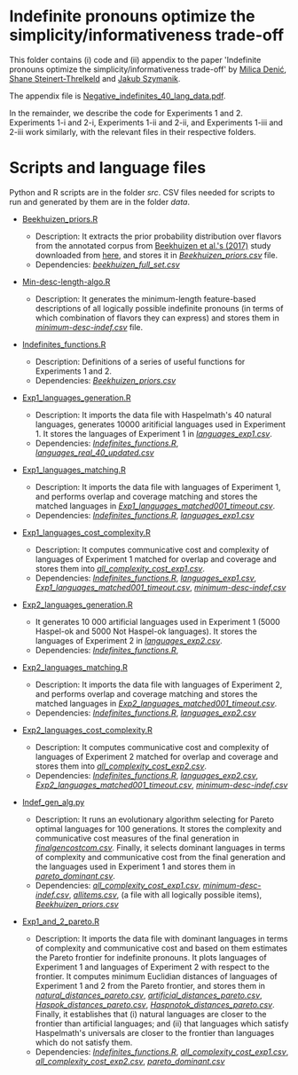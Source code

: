 # Indefinite pronouns optimize the simplicity/informativeness trade-off

This folder contains (i) code and (ii) appendix to the paper 'Indefinite pronouns optimize the simplicity/informativeness trade-off' by [Milica Denić](https://sites.google.com/view/milicadenic/), [Shane Steinert-Threlkeld](https://www.shane.st/) and [Jakub Szymanik](https://jakubszymanik.com/).

The appendix file is [Negative_indefinites_40_lang_data.pdf](https://github.com/milicaden/indefinite-pronouns-simplicity-informativeness/blob/main/Negative_indefinites_40_lang_data.pdf).

In the remainder, we describe the code for Experiments 1 and 2. Experiments 1-i and 2-i, Experiments 1-ii and 2-ii, and Experiments 1-iii and 2-iii work similarly, with the relevant files in their respective folders.

# Scripts and language files

Python and R scripts are in the folder *src*. CSV files needed for scripts to run and generated by them are in the folder *data*.

- [Beekhuizen_priors.R](https://github.com/milicaden/indefinite-pronouns-simplicity-informativeness/blob/main/Experiment_1_and_2/src/Beekhuizen_priors.R) 
  - Description: It extracts the prior probability distribution over flavors from the annotated corpus from [Beekhuizen et al.'s (2017)](http://www.cs.toronto.edu/~barend/data/beekhuizen_watson_stevenson_2017.pdf) study downloaded from [here](https://github.com/dnrb/indefinite-pronouns/tree/master/data), and stores it in [*Beekhuizen_priors.csv*](https://github.com/milicaden/indefinite-pronouns-simplicity-informativeness/blob/main/Experiment_1_and_2/data/Beekhuizen_priors.csv) file.
  - Dependencies: [*beekhuizen_full_set.csv*](https://github.com/milicaden/indefinite-pronouns-simplicity-informativeness/blob/main/Experiment_1_and_2/data/beekhuizen_full_set.csv)

- [Min-desc-length-algo.R](https://github.com/milicaden/indefinite-pronouns-simplicity-informativeness/blob/main/Experiment_1_and_2/src/Min-desc-length-algo.R) 
  - Description: It generates the minimum-length feature-based descriptions of all logically possible indefinite pronouns (in terms of which combination of flavors they can express) and stores them in [*minimum-desc-indef.csv*](https://github.com/milicaden/indefinite-pronouns-simplicity-informativeness/blob/main/Experiment_1_and_2/data/minimum-desc-indef.csv) file.


- [Indefinites_functions.R](https://github.com/milicaden/indefinite-pronouns-simplicity-informativeness/blob/main/Experiment_1_and_2/src/Indefinites_functions.R) 
  - Description: Definitions of a series of useful functions for Experiments 1 and 2.
  - Dependencies: [*Beekhuizen_priors.csv*](https://github.com/milicaden/indefinite-pronouns-simplicity-informativeness/blob/main/Experiment_1_and_2/data/Beekhuizen_priors.csv)

- [Exp1_languages_generation.R](https://github.com/milicaden/indefinite-pronouns-simplicity-informativeness/blob/main/Experiment_1_and_2/src/Exp1_languages_generation.R) 
  - Description: It imports the data file with Haspelmath's 40 natural languages, generates 10000 aritificial languages used in Experiment 1. It stores the languages of Experiment 1 in [*languages_exp1.csv*](https://github.com/milicaden/indefinite-pronouns-simplicity-informativeness/blob/main/Experiment_1_and_2/data/languages_exp1.csv). 
  - Dependencies: [*Indefinites_functions.R*](https://github.com/milicaden/indefinite-pronouns-simplicity-informativeness/blob/main/Experiment_1_and_2/src/Indefinites_functions.R), [*languages_real_40_updated.csv*](https://github.com/milicaden/indefinite-pronouns-simplicity-informativeness/blob/main/Experiment_1_and_2/data/languages_real_40_updated.csv)

- [Exp1_languages_matching.R](https://github.com/milicaden/indefinite-pronouns-simplicity-informativeness/blob/main/Experiment_1_and_2/src/Exp1_languages_matching.R) 
  - Description: It imports the data file with languages of Experiment 1, and performs overlap and coverage matching and stores the matched languages in [*Exp1_languages_matched001_timeout.csv*](https://github.com/milicaden/indefinite-pronouns-simplicity-informativeness/blob/main/Experiment_1_and_2/data/Exp1_languages_matched001_timeout.csv).
  - Dependencies: [*Indefinites_functions.R*](https://github.com/milicaden/indefinite-pronouns-simplicity-informativeness/blob/main/Experiment_1_and_2/src/Indefinites_functions.R), [*languages_exp1.csv*](https://github.com/milicaden/indefinite-pronouns-simplicity-informativeness/blob/main/Experiment_1_and_2/data/languages_exp1.csv)

- [Exp1_languages_cost_complexity.R](https://github.com/milicaden/indefinite-pronouns-simplicity-informativeness/blob/main/Experiment_1_and_2/src/Exp1_languages_cost_complexity.R) 
  - Description: It computes communicative cost and complexity of languages of Experiment 1 matched for overlap and coverage and stores them into [*all_complexity_cost_exp1.csv*](https://github.com/milicaden/indefinite-pronouns-simplicity-informativeness/blob/main/Experiment_1_and_2/data/all_complexity_cost_exp1.csv). 
  - Dependencies: [*Indefinites_functions.R*](https://github.com/milicaden/indefinite-pronouns-simplicity-informativeness/blob/main/Experiment_1_and_2/src/Indefinites_functions.R), [*languages_exp1.csv*](https://github.com/milicaden/indefinite-pronouns-simplicity-informativeness/blob/main/Experiment_1_and_2/data/languages_exp1.csv), [*Exp1_languages_matched001_timeout.csv*](https://github.com/milicaden/indefinite-pronouns-simplicity-informativeness/blob/main/Experiment_1_and_2/data/Exp1_languages_matched001_timeout.csv), [*minimum-desc-indef.csv*](https://github.com/milicaden/indefinite-pronouns-simplicity-informativeness/blob/main/Experiment_1_and_2/data/minimum-desc-indef.csv)

- [Exp2_languages_generation.R](https://github.com/milicaden/indefinite-pronouns-simplicity-informativeness/blob/main/Experiment_1_and_2/src/Exp2_languages_generation.R) 
  - It generates 10 000 artificial languages used in Experiment 1 (5000 Haspel-ok and 5000 Not Haspel-ok languages). It stores the languages of Experiment 2 in [*languages_exp2.csv*](https://github.com/milicaden/indefinite-pronouns-simplicity-informativeness/blob/main/Experiment_1_and_2/data/languages_exp2.csv). 
  - Dependencies: [*Indefinites_functions.R*](https://github.com/milicaden/indefinite-pronouns-simplicity-informativeness/blob/main/Experiment_1_and_2/src/Indefinites_functions.R), 

- [Exp2_languages_matching.R](https://github.com/milicaden/indefinite-pronouns-simplicity-informativeness/blob/main/Experiment_1_and_2/src/Exp2_languages_matching.R) 
  - Description: It imports the data file with languages of Experiment 2, and performs overlap and coverage matching and stores the matched languages in [*Exp2_languages_matched001_timeout.csv*](https://github.com/milicaden/indefinite-pronouns-simplicity-informativeness/blob/main/Experiment_1_and_2/data/Exp2_languages_matched001_timeout.csv).
  - Dependencies: [*Indefinites_functions.R*](https://github.com/milicaden/indefinite-pronouns-simplicity-informativeness/blob/main/Experiment_1_and_2/src/Indefinites_functions.R), [*languages_exp2.csv*](https://github.com/milicaden/indefinite-pronouns-simplicity-informativeness/blob/main/Experiment_1_and_2/data/languages_exp2.csv)

- [Exp2_languages_cost_complexity.R](https://github.com/milicaden/indefinite-pronouns-simplicity-informativeness/blob/main/Experiment_1_and_2/src/Exp2_languages_cost_complexity.R) 
  - Description: It computes communicative cost and complexity of languages of Experiment 2 matched for overlap and coverage and stores them into [*all_complexity_cost_exp2.csv*](https://github.com/milicaden/indefinite-pronouns-simplicity-informativeness/blob/main/Experiment_1_and_2/data/all_complexity_cost_exp2.csv). 
  - Dependencies: [*Indefinites_functions.R*](https://github.com/milicaden/indefinite-pronouns-simplicity-informativeness/blob/main/Experiment_1_and_2/src/Indefinites_functions.R), [*languages_exp2.csv*](https://github.com/milicaden/indefinite-pronouns-simplicity-informativeness/blob/main/Experiment_1_and_2/data/languages_exp2.csv), [*Exp2_languages_matched001_timeout.csv*](https://github.com/milicaden/indefinite-pronouns-simplicity-informativeness/blob/main/Experiment_1_and_2/data/Exp2_languages_matched001_timeout.csv), [*minimum-desc-indef.csv*](https://github.com/milicaden/indefinite-pronouns-simplicity-informativeness/blob/main/Experiment_1_and_2/data/minimum-desc-indef.csv)
 
- [Indef_gen_alg.py](https://github.com/milicaden/indefinite-pronouns-simplicity-informativeness/blob/main/Experiment_1_and_2/src/Indef_gen_alg.py)
  - Description: It runs an evolutionary algorithm selecting for Pareto optimal languages for 100 generations. It stores the complexity and communicative cost measures of the final generation in  [*finalgencostcom.csv*](https://github.com/milicaden/indefinite-pronouns-simplicity-informativeness/blob/main/Experiment_1_and_2/data/finalgencostcom.csv). Finally, it selects dominant languages in terms of complexity and communicative cost from the final generation and the languages used in Experiment 1 and stores them in [*pareto_dominant.csv*](https://github.com/milicaden/indefinite-pronouns-simplicity-informativeness/blob/main/Experiment_1_and_2/data/pareto_dominant.csv).
  - Dependencies: [*all_complexity_cost_exp1.csv*](https://github.com/milicaden/indefinite-pronouns-simplicity-informativeness/blob/main/Experiment_1_and_2/data/all_complexity_cost_exp1.csv), [*minimum-desc-indef.csv*](https://github.com/milicaden/indefinite-pronouns-simplicity-informativeness/blob/main/Experiment_1_and_2/data/minimum-desc-indef.csv), [*allitems.csv*](https://github.com/milicaden/indefinite-pronouns-simplicity-informativeness/blob/main/Experiment_1_and_2/data/allitems.csv),  (a file with all logically possible items), [*Beekhuizen_priors.csv*](https://github.com/milicaden/indefinite-pronouns-simplicity-informativeness/blob/main/Experiment_1_and_2/data/Beekhuizen_priors.csv)

- [Exp1_and_2_pareto.R](https://github.com/milicaden/indefinite-pronouns-simplicity-informativeness/blob/main/Experiment_1_and_2/src/Exp1_and_2_pareto.R) 
  - Description: It imports the data file with dominant languages in terms of complexity and communicative cost and based on them estimates the Pareto frontier for indefinite pronouns. It plots languages of Experiment 1 and languages of Experiment 2 with respect to the frontier. It computes minimum Euclidian distances of languages of Experiment 1 and 2 from the Pareto frontier, and stores them in [*natural_distances_pareto.csv*](https://github.com/milicaden/indefinite-pronouns-simplicity-informativeness/blob/main/Experiment_1_and_2/data/natural_distances_pareto.csv), [*artificial_distances_pareto.csv*](https://github.com/milicaden/indefinite-pronouns-simplicity-informativeness/blob/main/Experiment_1_and_2/data/artificial_distances_pareto.csv), [*Haspok_distances_pareto.csv*](https://github.com/milicaden/indefinite-pronouns-simplicity-informativeness/blob/main/Experiment_1_and_2/data/Haspok_distances_pareto.csv), [*Haspnotok_distances_pareto.csv*](https://github.com/milicaden/indefinite-pronouns-simplicity-informativeness/blob/main/Experiment_1_and_2/data/Haspnotok_distances_pareto.csv). Finally, it establishes that (i) natural languages are closer to the frontier than artificial languages; and (ii) that languages which satisfy Haspelmath's universals are closer to the frontier than languages which do not satisfy them.
  - Dependencies: [*Indefinites_functions.R*](https://github.com/milicaden/indefinite-pronouns-simplicity-informativeness/blob/main/Experiment_1_and_2/src/Indefinites_functions.R), [*all_complexity_cost_exp1.csv*](https://github.com/milicaden/indefinite-pronouns-simplicity-informativeness/blob/main/Experiment_1_and_2/data/all_complexity_cost_exp1.csv), [*all_complexity_cost_exp2.csv*](https://github.com/milicaden/indefinite-pronouns-simplicity-informativeness/blob/main/Experiment_1_and_2/data/all_complexity_cost_exp2.csv), [*pareto_dominant.csv*](https://github.com/milicaden/indefinite-pronouns-simplicity-informativeness/blob/main/Experiment_1_and_2/data/pareto_dominant.csv)
